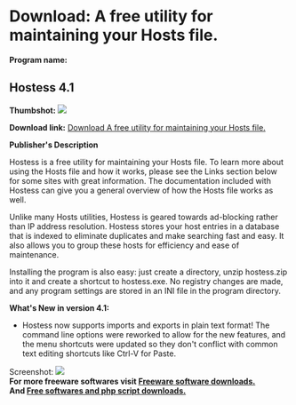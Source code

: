 # Download: A free utility for maintaining your Hosts file.

**Program name:**

## Hostess 4.1

  
**Thumbshot:** ![](http://www.freewarefiles.com/screenshot/hostess31_md.gif)   
  
**Download link:** [Download A free utility for maintaining your Hosts file.](http://freesoftwares.boysofts.com/Hostess_program_32476.html)  
  


**Publisher's Description**  
  


Hostess is a free utility for maintaining your Hosts file. To learn more about using the Hosts file and how it works, please see the Links section below for some sites with great information. The documentation included with Hostess can give you a general overview of how the Hosts file works as well. 

Unlike many Hosts utilities, Hostess is geared towards ad-blocking rather than IP address resolution. Hostess stores your host entries in a database that is indexed to eliminate duplicates and make searching fast and easy. It also allows you to group these hosts for efficiency and ease of maintenance.

Installing the program is also easy: just create a directory, unzip hostess.zip into it and create a shortcut to hostess.exe. No registry changes are made, and any program settings are stored in an INI file in the program directory. 

**What's New in version 4.1:**

  * Hostess now supports imports and exports in plain text format! The command line options were reworked to allow for the new features, and the menu shortcuts were updated so they don't conflict with common text editing shortcuts like Ctrl-V for Paste. 

  
  
Screenshot: ![](http://www.freewarefiles.com/screenshot/hostess31.gif)   
**For more freeware softwares visit [Freeware software downloads.](http://freesoftwares.boysofts.com/)**   
**And [Free softwares and php script downloads.](http://www.boysofts.com/)**
